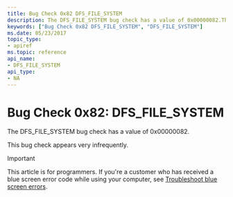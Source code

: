```yaml
---
title: Bug Check 0x82 DFS_FILE_SYSTEM
description: The DFS_FILE_SYSTEM bug check has a value of 0x00000082.This bug check appears very infrequently.
keywords: ["Bug Check 0x82 DFS_FILE_SYSTEM", "DFS_FILE_SYSTEM"]
ms.date: 05/23/2017
topic_type:
- apiref
ms.topic: reference
api_name:
- DFS_FILE_SYSTEM
api_type:
- NA
---
```


# Bug Check 0x82: DFS\_FILE\_SYSTEM


The DFS\_FILE\_SYSTEM bug check has a value of 0x00000082.

This bug check appears very infrequently.

> [!IMPORTANT]
> This article is for programmers. If you're a customer who has received a blue screen error code while using your computer, see [Troubleshoot blue screen errors](https://www.windows.com/stopcode).


 

 




